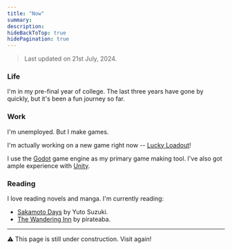 ```yaml
---
title: "Now"
summary:
description:
hideBackToTop: true
hidePagination: true
---
```


> Last updated on 21st July, 2024.

### Life

I'm in my pre-final year of college. The last three years have gone by quickly, but it's been a fun journey so far.

### Work

I'm unemployed. But I make games.

I'm actually working on a new game right now -- [Lucky Loadout](https://github.com/TheLetterIsH/Lucky-Loadout)!

I use the [Godot](https://godotengine.org/) game engine as my primary game making tool. I've also got ample experience with [Unity](https://unity.com/).

### Reading

I love reading novels and manga. I'm currently reading:

- [Sakamoto Days](https://www.viz.com/shonenjump/chapters/sakamoto-days) by Yuto Suzuki.
- [The Wandering Inn](https://wanderinginn.com/) by pirateaba.

---

⚠️ This page is still under construction. Visit again!